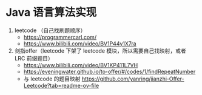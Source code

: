 # Java 语言算法实现

1. leetcode （自己找刷题顺序）
   - https://programmercarl.com/
   - https://www.bilibili.com/video/BV1P44y1X7ra
2. 剑指offer（leetcode 下架了 leetcode 模块，所以需要自己找映射，或者 LRC 前缀题目）
   - https://www.bilibili.com/video/BV1KP411L7VH
   - https://eveningwater.github.io/to-offer/#/codes/1/findRepeatNumber
   - 与 leetcode 的题目映射 https://github.com/yanring/jianzhi-Offer-Leetcode?tab=readme-ov-file
